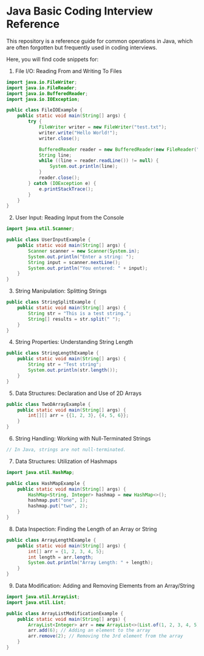 # Java Basic Coding Interview Reference

This repository is a reference guide for common operations in Java, which are often forgotten but frequently used in coding interviews.

Here, you will find code snippets for:

1. File I/O: Reading From and Writing To Files

```Java
import java.io.FileWriter;
import java.io.FileReader;
import java.io.BufferedReader;
import java.io.IOException;

public class FileIOExample {
    public static void main(String[] args) {
        try {
            FileWriter writer = new FileWriter("test.txt");
            writer.write("Hello World!");
            writer.close();

            BufferedReader reader = new BufferedReader(new FileReader("test.txt"));
            String line;
            while ((line = reader.readLine()) != null) {
                System.out.println(line);
            }
            reader.close();
        } catch (IOException e) {
            e.printStackTrace();
        }
    }
}
```
2. User Input: Reading Input from the Console

```Java
import java.util.Scanner;

public class UserInputExample {
    public static void main(String[] args) {
        Scanner scanner = new Scanner(System.in);
        System.out.println("Enter a string: ");
        String input = scanner.nextLine();
        System.out.println("You entered: " + input);
    }
}
```

3. String Manipulation: Splitting Strings

```Java
public class StringSplitExample {
    public static void main(String[] args) {
        String str = "This is a test string.";
        String[] results = str.split(" ");
    }
}
```

4. String Properties: Understanding String Length

```Java
public class StringLengthExample {
    public static void main(String[] args) {
        String str = "Test string";
        System.out.println(str.length());
    }
}
```

5. Data Structures: Declaration and Use of 2D Arrays

```Java
public class TwoDArrayExample {
    public static void main(String[] args) {
        int[][] arr = {{1, 2, 3}, {4, 5, 6}};
    }
}
```

6. String Handling: Working with Null-Terminated Strings

```Java
// In Java, strings are not null-terminated.
```

7. Data Structures: Utilization of Hashmaps

```Java
import java.util.HashMap;

public class HashMapExample {
    public static void main(String[] args) {
        HashMap<String, Integer> hashmap = new HashMap<>();
        hashmap.put("one", 1);
        hashmap.put("two", 2);
    }
}
```

8. Data Inspection: Finding the Length of an Array or String

```Java
public class ArrayLengthExample {
    public static void main(String[] args) {
        int[] arr = {1, 2, 3, 4, 5};
        int length = arr.length;
        System.out.println("Array Length: " + length);
    }
}
```

9. Data Modification: Adding and Removing Elements from an Array/String

```Java
import java.util.ArrayList;
import java.util.List;

public class ArrayListModificationExample {
    public static void main(String[] args) {
        ArrayList<Integer> arr = new ArrayList<>(List.of(1, 2, 3, 4, 5));
        arr.add(6); // Adding an element to the array
        arr.remove(2); // Removing the 3rd element from the array
    }
}
```
